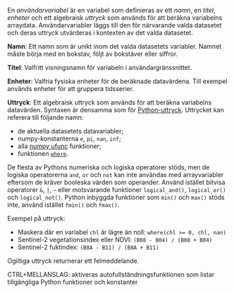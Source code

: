 En _användarvariabel_ är en variabel som definieras av ett _namn_, en _titel_, 
_enheter_ och ett algebraisk _uttryck_ som används för att beräkna variabelns 
arraydata. Användarvariabler läggs till den för närvarande valda datasetet 
och deras uttryck utvärderas i kontexten av det valda datasetet.

**Namn**: Ett namn som är unikt inom det valda datasetets variabler. Namnet 
måste börja med en bokstav, följt av bokstäver eller siffror.

**Titel**: Valfritt visningsnamn för variabeln i användargränssnittet.

**Enheter**: Valfria fysiska enheter för de beräknade datavärdena. Till exempel 
används enheter för att gruppera tidsserier.

**Uttryck**: Ett algebraisk uttryck som används för att beräkna variabelns 
datavärden. Syntaxen är densamma som för [Python-uttryck](https://docs.python.org/3/reference/expressions.html). 
Uttrycket kan referera till följande namn:
- de aktuella datasetets datavariabler;
- numpy-konstanterna `e`, `pi`, `nan`, `inf`;
- alla [numpy ufunc](https://numpy.org/doc/stable/reference/ufuncs.html) funktioner;
- funktionen [`where`](https://docs.xarray.dev/en/stable/generated/xarray.where.html).

De flesta av Pythons numeriska och logiska operatorer stöds, men de logiska 
operatorerna `and`, `or` och `not` kan inte användas med arrayvariabler eftersom 
de kräver booleska värden som operander. Använd istället bitvisa operatorer `&`, `|`, `~` 
eller motsvarande funktioner `logical_and()`, `logical_or()` och `logical_not()`. 
Python inbyggda funktioner som `min()` och `max()` stöds inte, använd istället `fmin()` 
och `fmax()`.

Exempel på uttryck:

- Maskera där en variabel `chl` är lägre än noll: `where(chl >= 0, chl, nan)`
- Sentinel-2 vegetationsindex eller NDVI: `(B08 - B04) / (B08 + B04)`
- Sentinel-2 fuktindex: `(B8A - B11) / (B8A + B11)`

Ogiltiga uttryck returnerar ett felmeddelande.

CTRL+MELLANSLAG: aktiveras autofullständningsfunktionen som 
listar tillgängliga Python funktioner och konstanter